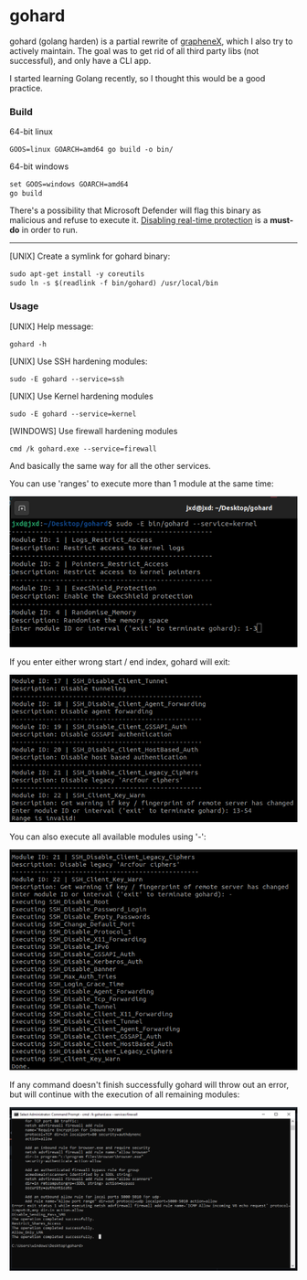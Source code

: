 # gohard

gohard (golang harden) is a partial rewrite of [grapheneX](https://github.com/grapheneX/grapheneX), which I also try to actively maintain.
The goal was to get rid of all third party libs (not successful), and only have a CLI app.

I started learning Golang recently, so I thought this would be a good practice.

### Build

64-bit linux

```shell
GOOS=linux GOARCH=amd64 go build -o bin/
```

64-bit windows

```shell
set GOOS=windows GOARCH=amd64
go build
```

There's a possibility that Microsoft Defender will flag this binary as malicious and refuse to execute it.
[Disabling real-time protection](https://support.microsoft.com/en-us/windows/turn-off-defender-antivirus-protection-in-windows-security-99e6004f-c54c-8509-773c-a4d776b77960) is a <b>must-do</b> in order to run.

---

[UNIX] Create a symlink for gohard binary:

```shell
sudo apt-get install -y coreutils
sudo ln -s $(readlink -f bin/gohard) /usr/local/bin
```

### Usage

[UNIX] Help message:

```shell
gohard -h
```

[UNIX] Use SSH hardening modules:

```shell
sudo -E gohard --service=ssh
```

[UNIX] Use Kernel hardening modules

```shell
sudo -E gohard --service=kernel
```

[WINDOWS] Use firewall hardening modules

```shell
cmd /k gohard.exe --service=firewall
```

And basically the same way for all the other services.

You can use 'ranges' to execute more than 1 module at the same time:

![valid_range](.github/media/good_range.png)

If you enter either wrong start / end index, gohard will exit:

![invalid_range](.github/media/bad_range.png)

You can also execute all available modules using '-':

![all](.github/media/all_range.png)

If any command doesn't finish successfully gohard will throw out an error, but will continue with the execution of all
remaining modules:

![error](.github/media/win_error.png)
